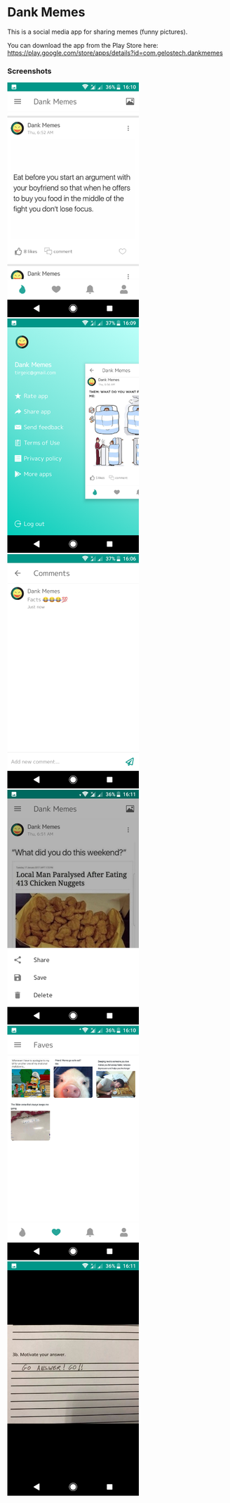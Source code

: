 # Dank Memes

This is a social media app for sharing memes (funny pictures).

You can download the app from the Play Store here: https://play.google.com/store/apps/details?id=com.gelostech.dankmemes

### Screenshots
<img src="screenshots/one.png" width="300" >
<img src="screenshots/two.png" width="300" >
<img src="screenshots/three.png" width="300" >
<img src="screenshots/four.png" width="300" >
<img src="screenshots/five.png" width="300" >
<img src="screenshots/six.png" width="300" >